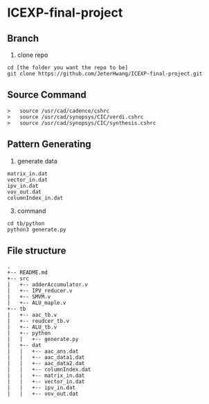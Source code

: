 # ICEXP-final-project

## Branch
1. clone repo
```
cd [the folder you want the repo to be]
git clone https://github.com/JeterHwang/ICEXP-final-project.git 
```

## Source Command
```
>	source /usr/cad/cadence/cshrc
>	source /usr/cad/synopsys/CIC/verdi.cshrc
>	source /usr/cad/synopsys/CIC/synthesis.cshrc
```

## Pattern Generating
1. generate data
```
matrix_in.dat
vector_in.dat
ipv_in.dat
vov_out.dat
columnIndex_in.dat
```
3. command 
```
cd tb/python
python3 generate.py
```

## File structure
```
.
+-- README.md
+-- src
|   +-- adderAccumulator.v
|   +-- IPV_reducer.v
|   +-- SMVM.v
|   +-- ALU_maple.v
+-- tb
|   +-- aac_tb.v
|   +-- reudcer_tb.v
|   +-- ALU_tb.v
|   +-- python
|   |   +-- generate.py
|   +-- dat
|   |   +-- aac_ans.dat
|   |   +-- aac_data1.dat
|   |   +-- aac_data2.dat
|   |   +-- columnIndex.dat
|   |   +-- matrix_in.dat
|   |   +-- vector_in.dat
|   |   +-- ipv_in.dat
|   |   +-- vov_out.dat
```
